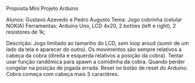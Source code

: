 Proposta Mini Projeto Arduino

Alunos: Gustavo Azevedo e Pedro Augusto
Tema: Jogo cobrinha (celular NOKIA)
Ferramentas: Arduino Uno, LCD 4x20, 2 botões (left e right), 2 resistores de 1k;

Descrição: Jogo limitado ao tamanho do LCD, sem loop aroud (sumir de um lado da tela e aparecer do outro). Os movimentos são sempre relativos a cabeça da cobra (direita e esquerda relativos a posição da cobra). Tentar usar função randômica para spawn a comidinha da cobra. Quando perder congelar na posição de jogada errada. Reset no botão de reset do Arduino. Cobra começa com cabeça mais 3 caractéres.

